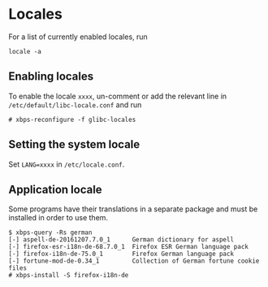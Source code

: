 # Locales

For a list of currently enabled locales, run

```
locale -a
```

## Enabling locales

To enable the locale `xxxx`, un-comment or add the relevant line in
`/etc/default/libc-locale.conf` and run

```
# xbps-reconfigure -f glibc-locales
```

## Setting the system locale

Set `LANG=xxxx` in `/etc/locale.conf`.

## Application locale

Some programs have their translations in a separate package and must be
installed in order to use them.

```
$ xbps-query -Rs german
[-] aspell-de-20161207.7.0_1      German dictionary for aspell
[-] firefox-esr-i18n-de-68.7.0_1  Firefox ESR German language pack
[-] firefox-i18n-de-75.0_1        Firefox German language pack
[-] fortune-mod-de-0.34_1         Collection of German fortune cookie files
# xbps-install -S firefox-i18n-de
```
